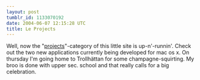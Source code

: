 ```yaml
---
layout: post
tumblr_id: 1133070192  
date: 2004-06-07 12:15:28 UTC
title: Le Projects
---
```


Well, now the "<a href="/rp14/projects.xhtml">projects</a>"-category of this little site is up-n'-runnin'. Check out the two new applications currently being developed for mac os x. On thursday I'm going home to Trollhättan for some champagne-squirting. My broo is done with upper sec. school and that really calls for a big celebration.
